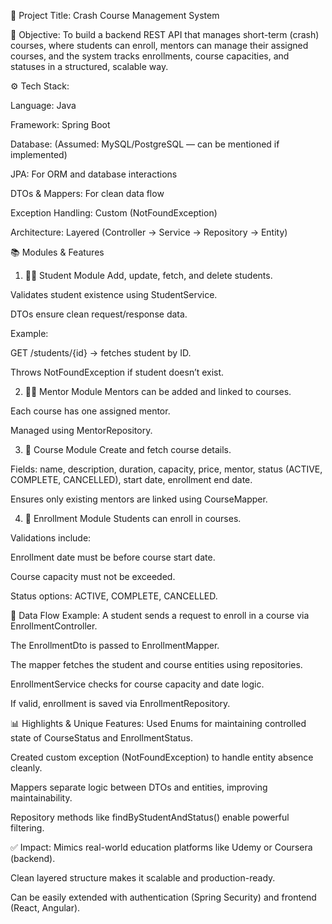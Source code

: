 🧩 Project Title: Crash Course Management System

🎯 Objective:
To build a backend REST API that manages short-term (crash) courses, where students can enroll, mentors can manage their assigned courses, and the system tracks enrollments, course capacities, and statuses in a structured, scalable way.

⚙️ Tech Stack:

Language: Java

Framework: Spring Boot

Database: (Assumed: MySQL/PostgreSQL — can be mentioned if implemented)

JPA: For ORM and database interactions

DTOs & Mappers: For clean data flow

Exception Handling: Custom (NotFoundException)

Architecture: Layered (Controller → Service → Repository → Entity)

📚 Modules & Features
1. 🧑‍🎓 Student Module
Add, update, fetch, and delete students.

Validates student existence using StudentService.

DTOs ensure clean request/response data.

Example:

GET /students/{id} → fetches student by ID.

Throws NotFoundException if student doesn’t exist.

2. 👨‍🏫 Mentor Module
Mentors can be added and linked to courses.

Each course has one assigned mentor.

Managed using MentorRepository.

3. 📘 Course Module
Create and fetch course details.

Fields: name, description, duration, capacity, price, mentor, status (ACTIVE, COMPLETE, CANCELLED), start date, enrollment end date.

Ensures only existing mentors are linked using CourseMapper.

4. 📝 Enrollment Module
Students can enroll in courses.

Validations include:

Enrollment date must be before course start date.

Course capacity must not be exceeded.

Status options: ACTIVE, COMPLETE, CANCELLED.

🔄 Data Flow Example:
A student sends a request to enroll in a course via EnrollmentController.

The EnrollmentDto is passed to EnrollmentMapper.

The mapper fetches the student and course entities using repositories.

EnrollmentService checks for course capacity and date logic.

If valid, enrollment is saved via EnrollmentRepository.

📊 Highlights & Unique Features:
Used Enums for maintaining controlled state of CourseStatus and EnrollmentStatus.

Created custom exception (NotFoundException) to handle entity absence cleanly.

Mappers separate logic between DTOs and entities, improving maintainability.

Repository methods like findByStudentAndStatus() enable powerful filtering.

✅ Impact:
Mimics real-world education platforms like Udemy or Coursera (backend).

Clean layered structure makes it scalable and production-ready.

Can be easily extended with authentication (Spring Security) and frontend (React, Angular).
